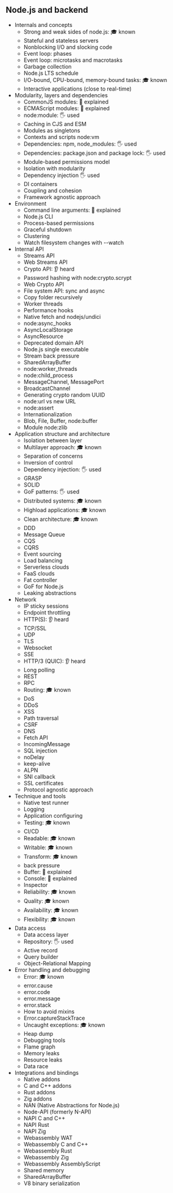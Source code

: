 ## Node.js and backend

- Internals and concepts
  - Strong and weak sides of node.js: 🎓 known
  - Stateful and stateless servers
  - Nonblocking I/O and slocking code
  - Event loop: phases
  - Event loop: microtasks and macrotasks
  - Garbage collection
  - Node.js LTS schedule
  - I/O-bound, CPU-bound, memory-bound tasks: 🎓 known
  - Interactive applications (close to real-time)
- Modularity, layers and dependencies
  - CommonJS modules: 🙋 explained
  - ECMAScript modules: 🙋 explained
  - node:module: 🖐️ used
  - Caching in CJS and ESM
  - Modules as singletons
  - Contexts and scripts node:vm
  - Dependencies: npm, node_modules: 🖐️ used
  - Dependencies: package.json and package lock: 🖐️ used
  - Module-based permissions model
  - Isolation with modularity
  - Dependency injection 🖐️ used
  - DI containers
  - Coupling and cohesion
  - Framework agnostic approach
- Environment
  - Command line arguments: 🙋 explained
  - Node.js CLI
  - Process-based permissions
  - Graceful shutdown
  - Clustering
  - Watch filesystem changes with --watch
- Internal API
  - Streams API
  - Web Streams API
  - Crypto API: 👂 heard
  - Password hashing with node:crypto.scrypt
  - Web Crypto API
  - File system API: sync and async
  - Copy folder recursively
  - Worker threads
  - Performance hooks
  - Native fetch and nodejs/undici
  - node:async_hooks
  - AsyncLocalStorage
  - AsyncResource
  - Deprecated domain API
  - Node.js single executable
  - Stream back pressure
  - SharedArrayBuffer
  - node:worker_threads
  - node:child_process
  - MessageChannel, MessagePort
  - BroadcastChannel
  - Generating crypto random UUID
  - node:url vs new URL
  - node:assert
  - Internationalization
  - Blob, File, Buffer, node:buffer
  - Module node:zlib
- Application structure and architecture
  - Isolation between layer
  - Multilayer approach: 🎓 known
  - Separation of concerns
  - Inversion of control
  - Dependency injection: 🖐️ used
  - GRASP
  - SOLID
  - GoF patterns: 🖐️ used
  - Distributed systems: 🎓 known
  - Highload applications: 🎓 known
  - Clean architecture: 🎓 known
  - DDD
  - Message Queue
  - CQS
  - CQRS
  - Event sourcing
  - Load balancing
  - Serverless clouds
  - FaaS clouds
  - Fat controller
  - GoF for Node.js
  - Leaking abstractions
- Network
  - IP sticky sessions
  - Endpoint throttling
  - HTTP(S): 👂 heard
  - TCP/SSL
  - UDP
  - TLS
  - Websocket
  - SSE
  - HTTP/3 (QUIC): 👂 heard
  - Long polling
  - REST
  - RPC
  - Routing: 🎓 known
  - DoS
  - DDoS
  - XSS
  - Path traversal
  - CSRF
  - DNS
  - Fetch API
  - IncomingMessage
  - SQL injection
  - noDelay
  - keep-alive
  - ALPN
  - SNI callback
  - SSL certificates
  - Protocol agnostic approach
- Technique and tools
  - Native test runner
  - Logging
  - Application configuring
  - Testing: 🎓 known
  - CI/CD
  - Readable: 🎓 known
  - Writable: 🎓 known
  - Transform: 🎓 known
  - back pressure
  - Buffer: 🙋 explained
  - Console: 🙋 explained
  - Inspector
  - Reliability: 🎓 known
  - Quality: 🎓 known
  - Availability: 🎓 known
  - Flexibility: 🎓 known
- Data access
  - Data access layer
  - Repository: 🖐️ used
  - Active record
  - Query builder
  - Object-Relational Mapping
- Error handling and debugging
  - Error: 🎓 known
  - error.cause
  - error.code
  - error.message
  - error.stack
  - How to avoid mixins
  - Error.captureStackTrace
  - Uncaught exceptions: 🎓 known
  - Heap dump
  - Debugging tools
  - Flame graph
  - Memory leaks
  - Resource leaks
  - Data race
- Integrations and bindings
  - Native addons
  - C and C++ addons
  - Rust addons
  - Zig addons
  - NAN (Native Abstractions for Node.js)
  - Node-API (formerly N-API)
  - NAPI C and C++
  - NAPI Rust
  - NAPI Zig
  - Webassembly WAT
  - Webassembly C and C++
  - Webassembly Rust
  - Webassembly Zig
  - Webassembly AssemblyScript
  - Shared memory
  - SharedArrayBuffer
  - V8 binary serialization
